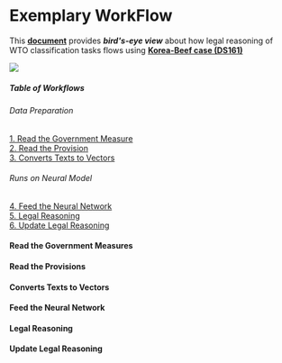 # Exemplary WorkFlow
This __[document]()__ provides ***bird's-eye view*** about how legal reasoning
 of WTO classification tasks flows using __[Korea-Beef case (DS161)](https://www.wto.org/english/tratop_e/dispu_e/cases_e/ds161_e.htm)__

[<img src="https://colab.research.google.com/assets/colab-badge.svg" align="center">](https://colab.research.google.com/github/syyunn/DeepWTO/blob/master/example/exemplary_workflow.ipynb) 


##### Table of Workflows  
###### Data Preparation
[1. Read the Government Measure](#1)  
[2. Read the Provision](#2)  
[3. Converts Texts to Vectors](#3)

###### Runs on Neural Model  
[4. Feed the Neural Network](#4)  
[5. Legal Reasoning](#5)  
[6. Update Legal Reasoning](#6)


<a name="1"/>

#### Read the Government Measures




<a name="2"/>

#### Read the Provisions


<a name="3"/>

#### Converts Texts to Vectors 


<a name="4"/>

#### Feed the Neural Network 


<a name="5"/>

#### Legal Reasoning 


<a name="6"/>

#### Update Legal Reasoning


